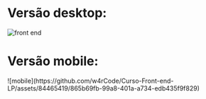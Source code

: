<h1>Versão desktop: </h1>

![front end](https://github.com/w4rCode/a/assets/84465419/69fe352c-8395-4dad-bdef-2bd7197ec6c9)

<h1>Versão mobile: </h1>
![mobile](https://github.com/w4rCode/Curso-Front-end-LP/assets/84465419/865b69fb-99a8-401a-a734-edb435f9f829)
